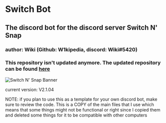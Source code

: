 # Switch Bot
## The discord bot for the discord server Switch N' Snap
### author: Wiki (Github: W1kipedia, discord: Wiki#5420)
### **This repository isn't updated anymore. The updated repository can be found [here](https://github.com/W1kipedia/SwitchBot.js)**

![Switch N' Snap Banner](https://user-images.githubusercontent.com/13318752/108582227-6d3af100-72f7-11eb-8670-e7514d4d0d17.png)


current version: V2.1.04


NOTE: if you plan to use this as a template for your own discord bot, make sure to review the code. This is a COPY of the main files that I use which means that some things might not be functional or right since I copied them and deleted some things for it to be compatible with other computers
